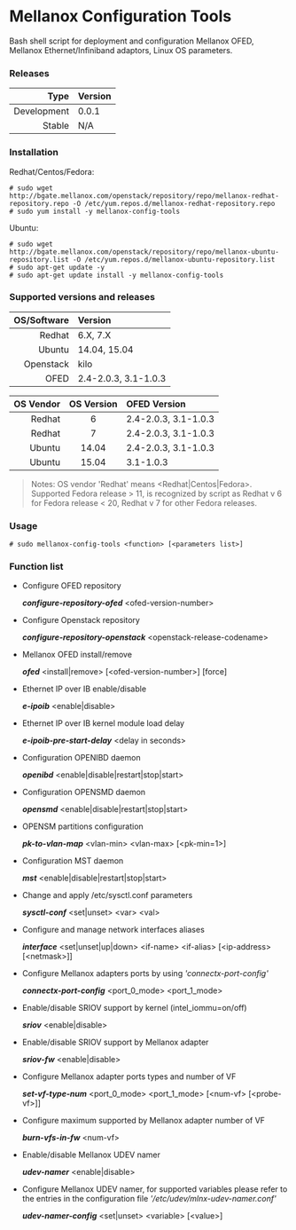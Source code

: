 # Mellanox Configuration Tools

Bash shell script for deployment and configuration Mellanox OFED, Mellanox Ethernet/Infiniband adaptors, Linux OS parameters.

### Releases
|Type|Version|
|---:|:---|
|Development|0.0.1|
|Stable|N/A|

### Installation
Redhat/Centos/Fedora:
```
# sudo wget http://bgate.mellanox.com/openstack/repository/repo/mellanox-redhat-repository.repo -O /etc/yum.repos.d/mellanox-redhat-repository.repo
# sudo yum install -y mellanox-config-tools
```
Ubuntu:
```
# sudo wget http://bgate.mellanox.com/openstack/repository/repo/mellanox-ubuntu-repository.list -O /etc/yum.repos.d/mellanox-ubuntu-repository.list
# sudo apt-get update -y
# sudo apt-get update install -y mellanox-config-tools
```
### Supported versions and releases

|OS/Software|Version|
|---:|:---|
|Redhat|6.X, 7.X|
|Ubuntu|14.04, 15.04|
|Openstack|kilo|
|OFED|2.4-2.0.3, 3.1-1.0.3|

|OS Vendor|OS Version| OFED Version|
|---:|:---:|:---|
|Redhat|6|2.4-2.0.3, 3.1-1.0.3|
|Redhat|7|2.4-2.0.3, 3.1-1.0.3|
|Ubuntu|14.04|2.4-2.0.3, 3.1-1.0.3|
|Ubuntu|15.04|3.1-1.0.3|

>Notes: OS vendor 'Redhat' means \<Redhat|Centos|Fedora\>. Supported
Fedora release > 11, is recognized by script as Redhat v 6 for
Fedora release < 20, Redhat v 7 for other Fedora releases.

### Usage

```
# sudo mellanox-config-tools <function> [<parameters list>]
```

### Function list

+ Configure OFED repository

  ***configure-repository-ofed*** \<ofed-version-number\>
  
+ Configure Openstack repository

   ***configure-repository-openstack*** \<openstack-release-codename\>

+ Mellanox OFED install/remove

   ***ofed*** \<install|remove\> \[\<ofed-version-number\>\] \[force\]

+ Ethernet IP over IB enable/disable

  ***e-ipoib*** \<enable|disable\>

+ Ethernet IP over IB kernel module load delay

  ***e-ipoib-pre-start-delay*** \<delay in seconds\>
  
+ Configuration OPENIBD daemon

  ***openibd*** \<enable|disable|restart|stop|start\>
  
+ Configuration OPENSMD daemon

  ***opensmd*** \<enable|disable|restart|stop|start\>

+ OPENSM partitions configuration

  ***pk-to-vlan-map*** \<vlan-min\> \<vlan-max\> \[\<pk-min=1\>\]

+ Configuration MST daemon

  ***mst*** \<enable|disable|restart|stop|start\>

+ Change and apply /etc/sysctl.conf parameters

  ***sysctl-conf*** \<set|unset\> \<var\> \<val\>

+ Configure and manage network interfaces aliases

  ***interface*** \<set|unset|up|down\> \<if-name\> \<if-alias\> \[\<ip-address\>  \[\<netmask\>\]\]

+ Configure Mellanox adapters ports by using *'connectx-port-config'*

  ***connectx-port-config*** \<port_0_mode\> \<port_1_mode\>

+ Enable/disable SRIOV support by kernel (intel_iommu=on/off)

  ***sriov*** \<enable|disable\>

+ Enable/disable SRIOV support by Mellanox adapter

  ***sriov-fw*** \<enable|disable\>

+ Configure Mellanox adapter ports types and number of VF

  ***set-vf-type-num*** \<port_0_mode\> \<port_1_mode\> \[\<num-vf\> \[\<probe-vf\>\]\]

+ Configure maximum supported by Mellanox adapter number of VF

  ***burn-vfs-in-fw*** \<num-vf\>

+ Enable/disable Mellanox UDEV namer

  ***udev-namer*** \<enable|disable\>

+ Configure Mellanox UDEV namer, for supported variables please refer to the entries in the configuration file *'/etc/udev/mlnx-udev-namer.conf'*

   ***udev-namer-config*** \<set|unset\> \<variable\> \[\<value\>\]




